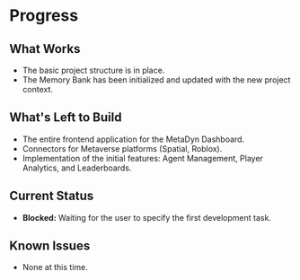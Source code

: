 # Progress

## What Works
- The basic project structure is in place.
- The Memory Bank has been initialized and updated with the new project context.

## What's Left to Build
- The entire frontend application for the MetaDyn Dashboard.
- Connectors for Metaverse platforms (Spatial, Roblox).
- Implementation of the initial features: Agent Management, Player Analytics, and Leaderboards.

## Current Status
- **Blocked:** Waiting for the user to specify the first development task.

## Known Issues
- None at this time.
